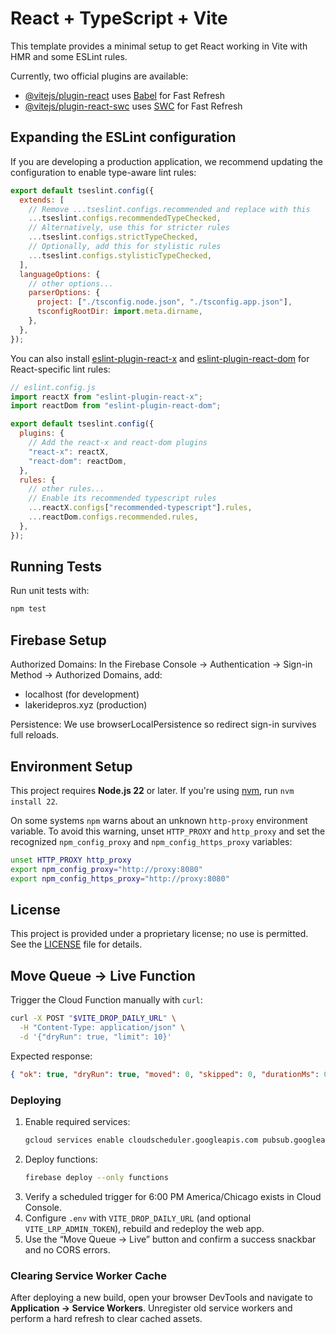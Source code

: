 # React + TypeScript + Vite

This template provides a minimal setup to get React working in Vite with HMR and some ESLint rules.

Currently, two official plugins are available:

- [@vitejs/plugin-react](https://github.com/vitejs/vite-plugin-react/blob/main/packages/plugin-react) uses [Babel](https://babeljs.io/) for Fast Refresh
- [@vitejs/plugin-react-swc](https://github.com/vitejs/vite-plugin-react/blob/main/packages/plugin-react-swc) uses [SWC](https://swc.rs/) for Fast Refresh

## Expanding the ESLint configuration

If you are developing a production application, we recommend updating the configuration to enable type-aware lint rules:

```js
export default tseslint.config({
  extends: [
    // Remove ...tseslint.configs.recommended and replace with this
    ...tseslint.configs.recommendedTypeChecked,
    // Alternatively, use this for stricter rules
    ...tseslint.configs.strictTypeChecked,
    // Optionally, add this for stylistic rules
    ...tseslint.configs.stylisticTypeChecked,
  ],
  languageOptions: {
    // other options...
    parserOptions: {
      project: ["./tsconfig.node.json", "./tsconfig.app.json"],
      tsconfigRootDir: import.meta.dirname,
    },
  },
});
```

You can also install [eslint-plugin-react-x](https://github.com/Rel1cx/eslint-react/tree/main/packages/plugins/eslint-plugin-react-x) and [eslint-plugin-react-dom](https://github.com/Rel1cx/eslint-react/tree/main/packages/plugins/eslint-plugin-react-dom) for React-specific lint rules:

```js
// eslint.config.js
import reactX from "eslint-plugin-react-x";
import reactDom from "eslint-plugin-react-dom";

export default tseslint.config({
  plugins: {
    // Add the react-x and react-dom plugins
    "react-x": reactX,
    "react-dom": reactDom,
  },
  rules: {
    // other rules...
    // Enable its recommended typescript rules
    ...reactX.configs["recommended-typescript"].rules,
    ...reactDom.configs.recommended.rules,
  },
});
```

## Running Tests

Run unit tests with:

```bash
npm test
```

## Firebase Setup

Authorized Domains: In the Firebase Console → Authentication → Sign-in Method → Authorized Domains, add:

- localhost (for development)
- lakeridepros.xyz (production)

Persistence: We use browserLocalPersistence so redirect sign-in survives full reloads.

## Environment Setup

This project requires **Node.js 22** or later. If you're using [nvm](https://github.com/nvm-sh/nvm), run `nvm install 22`.

On some systems `npm` warns about an unknown `http-proxy` environment
variable. To avoid this warning, unset `HTTP_PROXY` and `http_proxy` and
set the recognized `npm_config_proxy` and `npm_config_https_proxy` variables:

```bash
unset HTTP_PROXY http_proxy
export npm_config_proxy="http://proxy:8080"
export npm_config_https_proxy="http://proxy:8080"
```

## License

This project is provided under a proprietary license; no use is permitted. See the [LICENSE](LICENSE) file for details.

## Move Queue → Live Function

Trigger the Cloud Function manually with `curl`:

```bash
curl -X POST "$VITE_DROP_DAILY_URL" \
  -H "Content-Type: application/json" \
  -d '{"dryRun": true, "limit": 10}'
```

Expected response:

```json
{ "ok": true, "dryRun": true, "moved": 0, "skipped": 0, "durationMs": 0 }
```

### Deploying

1. Enable required services:
   ```bash
   gcloud services enable cloudscheduler.googleapis.com pubsub.googleapis.com
   ```
2. Deploy functions:
   ```bash
   firebase deploy --only functions
   ```
3. Verify a scheduled trigger for 6:00 PM America/Chicago exists in Cloud Console.
4. Configure `.env` with `VITE_DROP_DAILY_URL` (and optional `VITE_LRP_ADMIN_TOKEN`), rebuild and redeploy the web app.
5. Use the “Move Queue → Live” button and confirm a success snackbar and no CORS errors.

### Clearing Service Worker Cache

After deploying a new build, open your browser DevTools and navigate to **Application → Service Workers**. Unregister old service workers and perform a hard refresh to clear cached assets.
